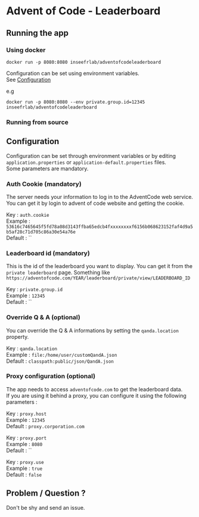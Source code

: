 # Advent of Code - Leaderboard

## Running the app

### Using docker

```
docker run -p 8080:8080 inseefrlab/adventofcodeleaderboard
```

Configuration can be set using environment variables.  
See [Configuration](#configuration)

e.g

```
docker run -p 8080:8080 --env private.group.id=12345 inseefrlab/adventofcodeleaderboard
```

### Running from source

## <a name="configuration"></a>Configuration

Configuration can be set through environment variables or by editing `application.properties` or `application-default.properties` files.  
Some parameters are mandatory.

### Auth Cookie (mandatory)

The server needs your information to log in to the AdventCode web service. You can get it by login to advent of code website and getting the cookie.

Key : `auth.cookie`  
Example : `53616c7465645f5fd78a08d3143ffba65edcb4fxxxxxxxxf6156b068623152faf4d9a5b5af28c71d705c86a30e54a76e`  
Default : ``

### Leaderboard id (mandatory)

This is the id of the leaderboard you want to display. You can get it from the `private leaderboard` page. Something like `https://adventofcode.com/YEAR/leaderboard/private/view/LEADERBOARD_ID`

Key : `private.group.id`  
Example : `12345`  
Default : ``

### Override Q & A (optional)

You can override the Q & A informations by setting the `qanda.location` property.

Key : `qanda.location`  
Example : `file:/home/user/customQandA.json`  
Default : `classpath:public/json/QandA.json`

### Proxy configuration (optional)

The app needs to access `adventofcode.com` to get the leaderboard data.  
If you are using it behind a proxy, you can configure it using the following parameters :

Key : `proxy.host`  
Example : `12345`  
Default : `proxy.corporation.com`

Key : `proxy.port`  
Example : `8080`  
Default : ``

Key : `proxy.use`  
Example : `true`  
Default : `false`

## Problem / Question ?

Don't be shy and send an issue.
